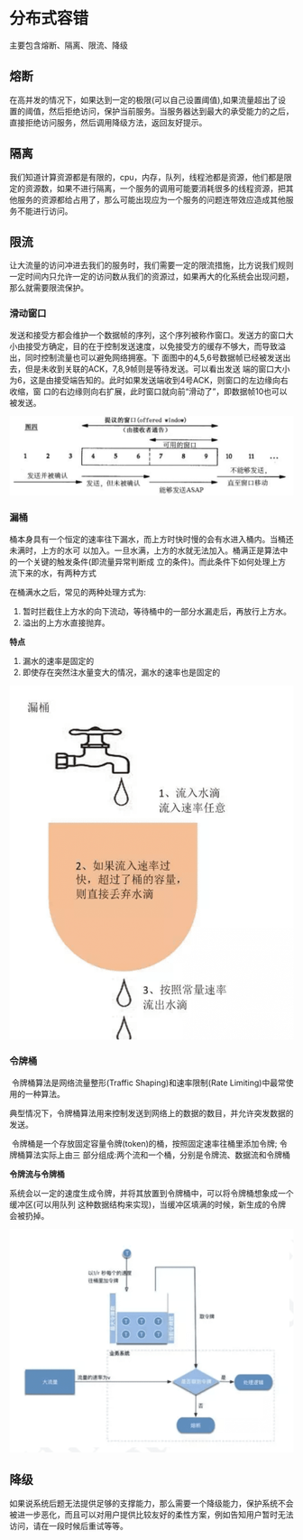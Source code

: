 # 分布式容错

主要包含熔断、隔离、限流、降级



## 熔断

​		在高并发的情况下，如果达到一定的极限(可以自己设置阈值),如果流量超出了设置的阈值，然后拒绝访问，保护当前服务。当服务器达到最大的承受能力的之后，直接拒绝访问服务，然后调用降级方法，返回友好提示。

## 隔离

​		我们知道计算资源都是有限的，cpu，内存，队列，线程池都是资源，他们都是限定的资源数，如果不进行隔离，一个服务的调用可能要消耗很多的线程资源，把其他服务的资源都给占用了，那么可能出现应为一个服务的问题连带效应造成其他服务不能进行访问。

## 限流

​		让大流量的访问冲进去我们的服务时，我们需要一定的限流措施，比方说我们规则一定时间内只允许一定的访问数从我们的资源过，如果再大的化系统会出现问题，那么就需要限流保护。

### 滑动窗口

​		发送和接受方都会维护一个数据帧的序列，这个序列被称作窗口。发送方的窗口大小由接受方确定，目的在于控制发送速度，以免接受方的缓存不够大，而导致溢出，同时控制流量也可以避免网络拥塞。下 面图中的4,5,6号数据帧已经被发送出去，但是未收到关联的ACK，7,8,9帧则是等待发送。可以看出发送 端的窗口大小为6，这是由接受端告知的。此时如果发送端收到4号ACK，则窗口的左边缘向右收缩，窗 口的右边缘则向右扩展，此时窗口就向前“滑动了”，即数据帧10也可以被发送。

![](image/limit-3.png ':size=50%')

### 漏桶

​		桶本身具有一个恒定的速率往下漏水，而上方时快时慢的会有水进入桶内。当桶还未满时，上方的水可 以加入。一旦水满，上方的水就无法加入。桶满正是算法中的一个关键的触发条件(即流量异常判断成 立的条件)。而此条件下如何处理上方流下来的水，有两种方式

在桶满水之后，常见的两种处理方式为: 

1. 暂时拦截住上方水的向下流动，等待桶中的一部分水漏走后，再放行上方水。
2. 溢出的上方水直接抛弃。

**特点**

1. 漏水的速率是固定的
2. 即使存在突然注水量变大的情况，漏水的速率也是固定的

![](image/limit-1.png ':size=30%')

### 令牌桶

​		令牌桶算法是网络流量整形(Traffic Shaping)和速率限制(Rate Limiting)中最常使用的一种算法。

​		典型情况下，令牌桶算法用来控制发送到网络上的数据的数目，并允许突发数据的发送。

​		令牌桶是一个存放固定容量令牌(token)的桶，按照固定速率往桶里添加令牌; 令牌桶算法实际上由三 部分组成:两个流和一个桶，分别是令牌流、数据流和令牌桶

**令牌流与令牌桶**

​		系统会以一定的速度生成令牌，并将其放置到令牌桶中，可以将令牌桶想象成一个缓冲区(可以用队列 这种数据结构来实现)，当缓冲区填满的时候，新生成的令牌会被扔掉。

![](image/limit-2.png ':size=30%')

## 降级

​		如果说系统后题无法提供足够的支撑能力，那么需要一个降级能力，保护系统不会被进一步恶化，而且可以对用户提供比较友好的柔性方案，例如告知用户暂时无法访问，请在一段时候后重试等等。